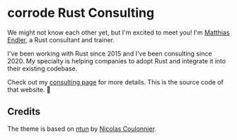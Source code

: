 # corrode Rust Consulting

We might not know each other yet, but I'm excited to meet you!
I'm [Matthias Endler](https://endler.dev), a Rust consultant and trainer.

I've been working with Rust since 2015 and I've been consulting since 2020.
My specialty is helping companies to adopt Rust and integrate it into their
existing codebase.

Check out my [consulting page](https://corrode.dev) for more details.
This is the source code of that website. 🦀

## Credits

The theme is based on [ntun](https://github.com/Netoun/ntun) by 
[Nicolas Coulonnier](https://github.com/Netoun).